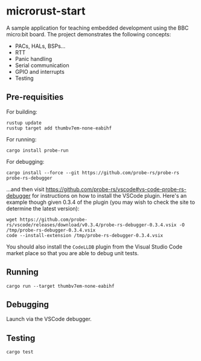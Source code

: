 # microrust-start

A sample application for teaching embedded development using the BBC micro:bit board. The project demonstrates the
following concepts:

* PACs, HALs, BSPs...
* RTT
* Panic handling
* Serial communication
* GPIO and interrupts
* Testing

## Pre-requisities

For building:

```
rustup update
rustup target add thumbv7em-none-eabihf
```

For running:

```
cargo install probe-run
```

For debugging:

```
cargo install --force --git https://github.com/probe-rs/probe-rs probe-rs-debugger

```

...and then visit https://github.com/probe-rs/vscode#vs-code-probe-rs-debugger for instructions on 
how to install the VSCode plugin. Here's an example though given 0.3.4 of the plugin (you may
wish to check the site to determine the latest version):

```
wget https://github.com/probe-rs/vscode/releases/download/v0.3.4/probe-rs-debugger-0.3.4.vsix -O /tmp/probe-rs-debugger-0.3.4.vsix
code --install-extension /tmp/probe-rs-debugger-0.3.4.vsix
```

You should also install the `CodeLLDB` plugin from the Visual Studio Code market place so that you are
able to debug unit tests.

## Running

```
cargo run --target thumbv7em-none-eabihf
```

## Debugging

Launch via the VSCode debugger.

## Testing

```
cargo test
```
